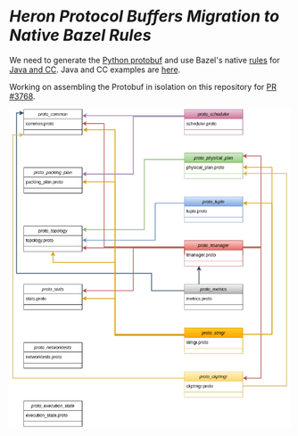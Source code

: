 # _**Heron Protocol Buffers Migration to Native Bazel Rules**_

 We need to generate the [Python protobuf](https://thethoughtfulkoala.com/posts/2020/05/08/py-protobuf-bazel.html) and use Bazel's native [rules](https://docs.bazel.build/versions/main/be/overview.html#rules) for [Java and CC](https://github.com/bazelbuild/rules_proto). Java and CC examples are [here](https://blog.bazel.build/2017/02/27/protocol-buffers.html).

Working on assembling the Protobuf in isolation on this repository for [PR #3768](https://github.com/apache/incubator-heron/pull/3768).

![Heron Protocol Buffer Diagram](protobuf_diagram.png "Apache Heron Protocol Buffer")
